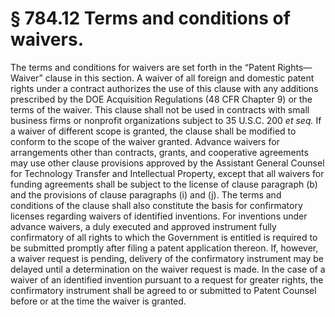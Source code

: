 # § 784.12   Terms and conditions of waivers.

The terms and conditions for waivers are set forth in the “Patent Rights—Waiver” clause in this section. A waiver of all foreign and domestic patent rights under a contract authorizes the use of this clause with any additions prescribed by the DOE Acquisition Regulations (48 CFR Chapter 9) or the terms of the waiver. This clause shall not be used in contracts with small business firms or nonprofit organizations subject to 35 U.S.C. 200 *et seq.* If a waiver of different scope is granted, the clause shall be modified to conform to the scope of the waiver granted. Advance waivers for arrangements other than contracts, grants, and cooperative agreements may use other clause provisions approved by the Assistant General Counsel for Technology Transfer and Intellectual Property, except that all waivers for funding agreements shall be subject to the license of clause paragraph (b) and the provisions of clause paragraphs (i) and (j). The terms and conditions of the clause shall also constitute the basis for confirmatory licenses regarding waivers of identified inventions. For inventions under advance waivers, a duly executed and approved instrument fully confirmatory of all rights to which the Government is entitled is required to be submitted promptly after filing a patent application thereon. If, however, a waiver request is pending, delivery of the confirmatory instrument may be delayed until a determination on the waiver request is made. In the case of a waiver of an identified invention pursuant to a request for greater rights, the confirmatory instrument shall be agreed to or submitted to Patent Counsel before or at the time the waiver is granted. 


